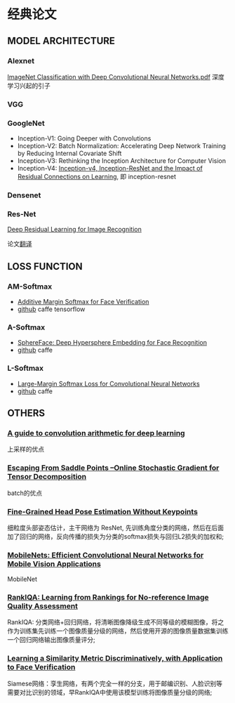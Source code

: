 # 经典论文

## MODEL ARCHITECTURE
### Alexnet
[ImageNet Classification with Deep Convolutional Neural Networks.pdf]()
深度学习兴起的引子

### VGG

### GoogleNet
* Inception-V1: Going Deeper with Convolutions
* Inception-V2: Batch Normalization: Accelerating Deep Network Training by
Reducing Internal Covariate Shift
* Inception-V3: Rethinking the Inception Architecture for Computer Vision
* Inception-V4: [Inception-v4, Inception-ResNet and the Impact of Residual Connections on Learning](chrome-extension://gfbliohnnapiefjpjlpjnehglfpaknnc/pages/pdf_viewer.html?r=https://arxiv.org/pdf/1602.07261.pdf), 即 inception-resnet



### Densenet


### Res-Net
[Deep Residual Learning for Image Recognition](chrome-extension://gfbliohnnapiefjpjlpjnehglfpaknnc/pages/pdf_viewer.html?r=https://arxiv.org/pdf/1512.03385.pdf)

论文[翻译](http://noahsnail.com/2017/07/31/2017-7-31-ResNet%E8%AE%BA%E6%96%87%E7%BF%BB%E8%AF%91%E2%80%94%E2%80%94%E4%B8%AD%E6%96%87%E7%89%88/)

## LOSS FUNCTION
### AM-Softmax
* [Additive Margin Softmax for Face Verification](https://arxiv.org/abs/1801.05599)
* [github](https://github.com/happynear/AMSoftmax) caffe tensorflow

### A-Softmax
* [SphereFace: Deep Hypersphere Embedding for Face Recognition](https://arxiv.org/abs/1704.08063)
* [github](https://github.com/wy1iu/sphereface) caffe

### L-Softmax
* [Large-Margin Softmax Loss for Convolutional Neural Networks](http://proceedings.mlr.press/v48/liud16.pdf)
* [github](https://github.com/wy1iu/LargeMargin_Softmax_Loss) caffe

## OTHERS
### [A guide to convolution arithmetic for deep learning]()
上采样的优点

### [Escaping From Saddle Points –Online Stochastic Gradient for Tensor Decomposition]()
batch的优点

### [Fine-Grained Head Pose Estimation Without Keypoints](https://github.com/natanielruiz/deep-head-pose/)
细粒度头部姿态估计，主干网络为 ResNet, 先训练角度分类的网络，然后在后面加了回归的网络，反向传播的损失为分类的softmax损失与回归L2损失的加权和;

### [MobileNets: Efficient Convolutional Neural Networks for Mobile Vision Applications]()
MobileNet

### [RankIQA: Learning from Rankings for No-reference Image Quality Assessment](https://github.com/xialeiliu/RankIQA)
RankIQA: 分类网络+回归网络，将清晰图像降级生成不同等级的模糊图像，将之作为训练集先训练一个图像质量分级的网络，然后使用开源的图像质量数据集训练一个回归网络输出图像质量评分;

### [Learning a Similarity Metric Discriminatively, with Application to Face Verification]()
Siamese网络：孪生网络，有两个完全一样的分支，用于邮编识别、人脸识别等需要对比识别的领域，早RankIQA中使用该模型训练将图像质量分级的网络;
